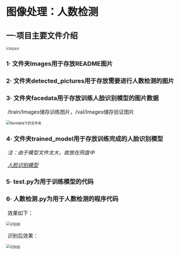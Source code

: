 # 图像处理：人数检测

## 一·项目主要文件介绍

<img src="https://gitee.com/naihe6/people-detection/raw/master/Imags/1.png" alt="项目文件" style="zoom: 50%;" />

### 1· 文件夹Images用于存放README图片



### 2· 文件夹detected_pictures用于存放需要进行人数检测的图片



### 3· 文件夹facedata用于存放训练人脸识别模型的图片数据

​	/train/Images储存训练图片，/val/Images储存验证图片

<img src="https://gitee.com/naihe6/people-detection/raw/master/Imags/2.png" alt="facedata下的文件夹" style="zoom:67%;" />



### 4· 文件夹trained_model用于存放训练完成的人脸识别模型

​	*注：由于模型文件太大，故放在网盘中*

​	*[人脸识别模型](https://pan.baidu.com/s/1n0upAnbbuRf5gprslOZWRA?pwd=trb6 )*

### 5· test.py为用于训练模型的代码



### 6· 人数检测.py为用于人数检测的程序代码

​	效果如下：

<img src="https://gitee.com/naihe6/people-detection/raw/master/Imags/3.png" alt="识别前" style="zoom:67%;" />

​	识别后效果：

<img src="https://gitee.com/naihe6/people-detection/raw/master/Imags/4.png" alt="识别后" style="zoom: 67%;" />



